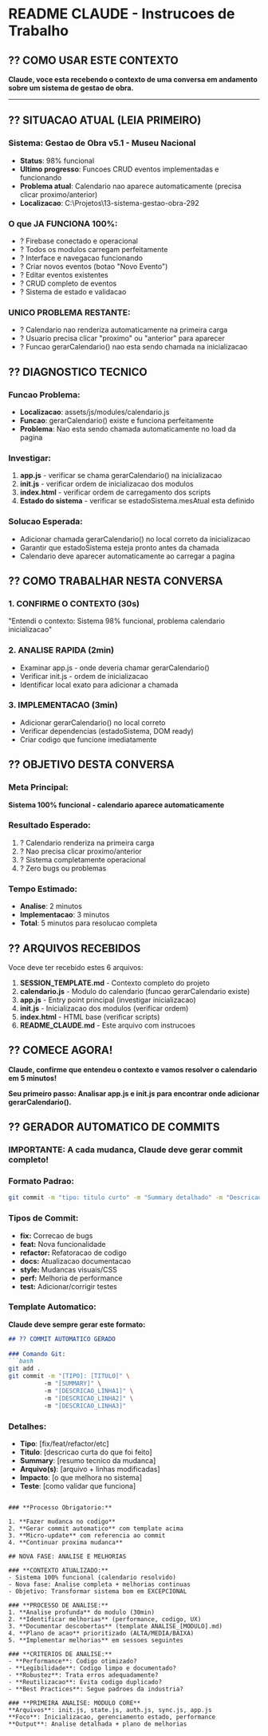 # README CLAUDE - Instrucoes de Trabalho 
 
## ?? COMO USAR ESTE CONTEXTO 
 
**Claude, voce esta recebendo o contexto de uma conversa em andamento sobre um sistema de gestao de obra.** 
 
--- 
 
## ?? SITUACAO ATUAL (LEIA PRIMEIRO) 
 
### **Sistema**: Gestao de Obra v5.1 - Museu Nacional 
- **Status**: 98% funcional 
- **Ultimo progresso**: Funcoes CRUD eventos implementadas e funcionando 
- **Problema atual**: Calendario nao aparece automaticamente (precisa clicar proximo/anterior) 
- **Localizacao**: C:\Projetos\13-sistema-gestao-obra-292 
 
### **O que JA FUNCIONA 100%:** 
- ? Firebase conectado e operacional 
- ? Todos os modulos carregam perfeitamente 
- ? Interface e navegacao funcionando 
- ? Criar novos eventos (botao "Novo Evento") 
- ? Editar eventos existentes 
- ? CRUD completo de eventos 
- ? Sistema de estado e validacao 
 
### **UNICO PROBLEMA RESTANTE:** 
- ? Calendario nao renderiza automaticamente na primeira carga 
- ? Usuario precisa clicar "proximo" ou "anterior" para aparecer 
- ? Funcao gerarCalendario() nao esta sendo chamada na inicializacao 
 
## ?? DIAGNOSTICO TECNICO 
 
### **Funcao Problema:** 
- **Localizacao**: assets/js/modules/calendario.js 
- **Funcao**: gerarCalendario() existe e funciona perfeitamente 
- **Problema**: Nao esta sendo chamada automaticamente no load da pagina 
 
### **Investigar:** 
1. **app.js** - verificar se chama gerarCalendario() na inicializacao 
2. **init.js** - verificar ordem de inicializacao dos modulos 
3. **index.html** - verificar ordem de carregamento dos scripts 
4. **Estado do sistema** - verificar se estadoSistema.mesAtual esta definido 
 
### **Solucao Esperada:** 
- Adicionar chamada gerarCalendario() no local correto da inicializacao 
- Garantir que estadoSistema esteja pronto antes da chamada 
- Calendario deve aparecer automaticamente ao carregar a pagina 
 
## ?? COMO TRABALHAR NESTA CONVERSA 
 
### **1. CONFIRME O CONTEXTO (30s)** 
"Entendi o contexto: Sistema 98% funcional, problema calendario inicializacao" 
 
### **2. ANALISE RAPIDA (2min)** 
- Examinar app.js - onde deveria chamar gerarCalendario() 
- Verificar init.js - ordem de inicializacao 
- Identificar local exato para adicionar a chamada 
 
### **3. IMPLEMENTACAO (3min)** 
- Adicionar gerarCalendario() no local correto 
- Verificar dependencias (estadoSistema, DOM ready) 
- Criar codigo que funcione imediatamente 
 
## ?? OBJETIVO DESTA CONVERSA 
 
### **Meta Principal:** 
**Sistema 100% funcional - calendario aparece automaticamente** 
 
### **Resultado Esperado:** 
1. ? Calendario renderiza na primeira carga 
2. ? Nao precisa clicar proximo/anterior 
3. ? Sistema completamente operacional 
4. ? Zero bugs ou problemas 
 
### **Tempo Estimado:** 
- **Analise**: 2 minutos 
- **Implementacao**: 3 minutos 
- **Total**: 5 minutos para resolucao completa 
 
## ?? ARQUIVOS RECEBIDOS 
 
Voce deve ter recebido estes 6 arquivos: 
 
1. **SESSION_TEMPLATE.md** - Contexto completo do projeto 
2. **calendario.js** - Modulo do calendario (funcao gerarCalendario existe) 
3. **app.js** - Entry point principal (investigar inicializacao) 
4. **init.js** - Inicializacao dos modulos (verificar ordem) 
5. **index.html** - HTML base (verificar scripts) 
6. **README_CLAUDE.md** - Este arquivo com instrucoes 
 
## ?? COMECE AGORA! 
 
**Claude, confirme que entendeu o contexto e vamos resolver o calendario em 5 minutos!** 
 
**Seu primeiro passo: Analisar app.js e init.js para encontrar onde adicionar gerarCalendario().** 
 
## ?? GERADOR AUTOMATICO DE COMMITS 
 
### **IMPORTANTE**: A cada mudanca, Claude deve gerar commit completo! 
 
### **Formato Padrao:** 
```bash 
git commit -m "tipo: titulo curto" -m "Summary detalhado" -m "Descricao completa" 
``` 
 
### **Tipos de Commit:** 
- **fix:** Correcao de bugs 
- **feat:** Nova funcionalidade 
- **refactor:** Refatoracao de codigo 
- **docs:** Atualizacao documentacao 
- **style:** Mudancas visuais/CSS 
- **perf:** Melhoria de performance 
- **test:** Adicionar/corrigir testes 
 
### **Template Automatico:** 
 
**Claude deve sempre gerar este formato:** 
 
```markdown 
## ?? COMMIT AUTOMATICO GERADO 
 
### Comando Git: 
```bash 
git add . 
git commit -m "[TIPO]: [TITULO]" \ 
          -m "[SUMMARY]" \ 
          -m "[DESCRICAO_LINHA1]" \ 
          -m "[DESCRICAO_LINHA2]" \ 
          -m "[DESCRICAO_LINHA3]" 
``` 
 
### Detalhes: 
- **Tipo**: [fix/feat/refactor/etc] 
- **Titulo**: [descricao curta do que foi feito] 
- **Summary**: [resumo tecnico da mudanca] 
- **Arquivo(s)**: [arquivo + linhas modificadas] 
- **Impacto**: [o que melhora no sistema] 
- **Teste**: [como validar que funciona] 
``` 
 
### **Processo Obrigatorio:** 
 
1. **Fazer mudanca no codigo** 
2. **Gerar commit automatico** com template acima 
3. **Micro-update** com referencia ao commit 
4. **Continuar proxima mudanca** 

## NOVA FASE: ANALISE E MELHORIAS

### **CONTEXTO ATUALIZADO:**
- Sistema 100% funcional (calendario resolvido)
- Nova fase: Analise completa + melhorias continuas
- Objetivo: Transformar sistema bom em EXCEPCIONAL

### **PROCESSO DE ANALISE:**
1. **Analise profunda** do modulo (30min)
2. **Identificar melhorias** (performance, codigo, UX)
3. **Documentar descobertas** (template ANALISE_[MODULO].md)
4. **Plano de acao** prioritizado (ALTA/MEDIA/BAIXA)
5. **Implementar melhorias** em sessoes seguintes

### **CRITERIOS DE ANALISE:**
- **Performance**: Codigo otimizado?
- **Legibilidade**: Codigo limpo e documentado?
- **Robustez**: Trata erros adequadamente?
- **Reutilizacao**: Evita codigo duplicado?
- **Best Practices**: Segue padroes da industria?

### **PRIMEIRA ANALISE: MODULO CORE**
**Arquivos**: init.js, state.js, auth.js, sync.js, app.js
**Foco**: Inicializacao, gerenciamento estado, performance
**Output**: Analise detalhada + plano de melhorias
